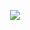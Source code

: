 <p align="center">
  <a href="https://dogan.at">
    <img src="https://skillicons.dev/icons?i=linux,bash,neovim,git,github,go,rust,cpp,java,ts,docker,mongodb,mysql" />
  </a>
</p>
